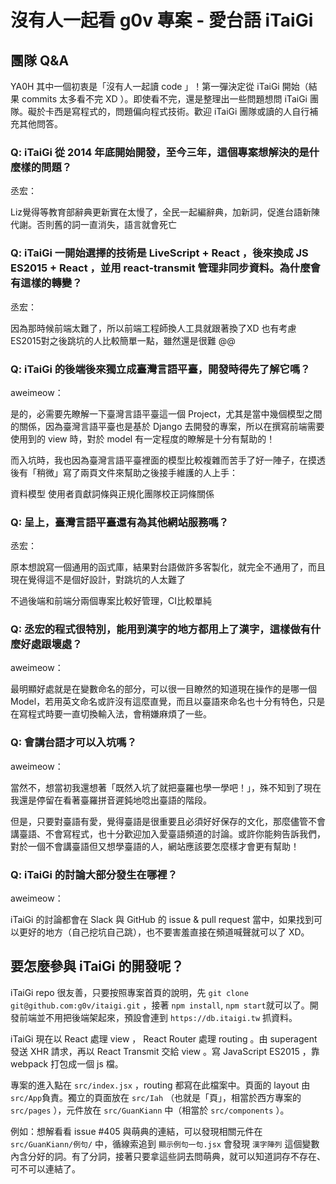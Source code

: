 # 沒有人一起看 g0v 專案 - 愛台語 iTaiGi

## 團隊 Q&A

YA0H 其中一個初衷是「沒有人一起讀 code 」！第一彈決定從 iTaiGi 開始（結果 commits 太多看不完 XD ）。即使看不完，還是整理出一些問題想問 iTaiGi 團隊。礙於卡西是寫程式的，問題偏向程式技術。歡迎 iTaiGi 團隊或讀的人自行補充其他問答。

### Q: iTaiGi 從 2014 年底開始開發，至今三年，這個專案想解決的是什麼樣的問題？

丞宏：

Liz覺得等教育部辭典更新實在太慢了，全民一起編辭典，加新詞，促進台語新陳代謝。否則舊的詞一直消失，語言就會死亡

### Q: iTaiGi 一開始選擇的技術是 LiveScript + React ，後來換成 JS ES2015 + React ，並用 react-transmit 管理非同步資料。為什麼會有這樣的轉變？

丞宏：

因為那時候前端太難了，所以前端工程師換人工具就跟著換了XD
也有考慮ES2015對之後跳坑的人比較簡單一點，雖然還是很難 @@

### Q: iTaiGi 的後端後來獨立成臺灣言語平臺，開發時得先了解它嗎？

aweimeow：

是的，必需要先瞭解一下臺灣言語平臺這一個 Project，尤其是當中幾個模型之間的關係，因為臺灣言語平臺也是基於 Django 去開發的專案，所以在撰寫前端需要使用到的 view 時，對於 model 有一定程度的瞭解是十分有幫助的！

而入坑時，我也因為臺灣言語平臺裡面的模型比較複雜而苦手了好一陣子，在摸透後有「稍微」寫了兩頁文件來幫助之後接手維護的人上手：

資料模型
使用者貢獻詞條與正規化團隊校正詞條關係

### Q: 呈上，臺灣言語平臺還有為其他網站服務嗎？

丞宏：

原本想說寫一個通用的函式庫，結果對台語做許多客製化，就完全不通用了，而且現在覺得這不是個好設計，對跳坑的人太難了

不過後端和前端分兩個專案比較好管理，CI比較單純

### Q: 丞宏的程式很特別，能用到漢字的地方都用上了漢字，這樣做有什麼好處跟壞處？

aweimeow：

最明顯好處就是在變數命名的部分，可以很一目瞭然的知道現在操作的是哪一個 Model，若用英文命名或許沒有這麼直覺，而且以臺語來命名也十分有特色，只是在寫程式時要一直切換輸入法，會稍嫌麻煩了一些。

### Q: 會講台語才可以入坑嗎？

aweimeow：

當然不，想當初我還想著「既然入坑了就把臺羅也學一學吧！」，殊不知到了現在我還是停留在看著臺羅拼音遲鈍地唸出臺語的階段。

但是，只要對臺語有愛，覺得臺語是很重要且必須好好保存的文化，那麼儘管不會講臺語、不會寫程式，也十分歡迎加入愛臺語頻道的討論。或許你能夠告訴我們，對於一個不會講臺語但又想學臺語的人，網站應該要怎麼樣才會更有幫助！

### Q: iTaiGi 的討論大部分發生在哪裡？

aweimeow：

iTaiGi 的討論都會在 Slack 與 GitHub 的 issue & pull request 當中，如果找到可以更好的地方（自己挖坑自己跳），也不要害羞直接在頻道喊聲就可以了 XD。

## 要怎麼參與 iTaiGi 的開發呢？

iTaiGi repo 很友善，只要按照專案首頁的說明，先 `git clone git@github.com:g0v/itaigi.git` ，接著 `npm install`, `npm start`就可以了。開發前端並不用把後端架起來，預設會連到 `https://db.itaigi.tw` 抓資料。

iTaiGi 現在以 React 處理 view ， React Router 處理 routing 。由 superagent 發送 XHR 請求，再以 React Transmit 交給 view 。寫 JavaScript ES2015 ，靠 webpack 打包成一個 js 檔。

專案的進入點在 `src/index.jsx` ，routing 都寫在此檔案中。頁面的 layout 由 `src/App`負責。獨立的頁面放在 `src/Iah` （也就是「頁」，相當於西方專案的 `src/pages` ），元件放在 `src/GuanKiann` 中（相當於 `src/components` ）。

例如：想解看看 issue #405 與萌典的連結，可以發現相關元件在 `src/GuanKiann/例句/` 中，循線索追到 `顯示例句一句.jsx` 會發現 `漢字陣列` 這個變數內含分好的詞。有了分詞，接著只要拿這些詞去問萌典，就可以知道詞存不存在、可不可以連結了。
